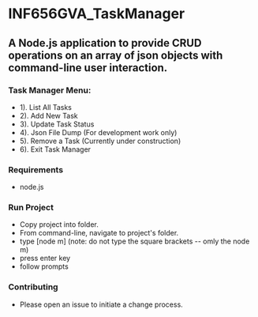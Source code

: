 # INF656GVA_TaskManager
## A Node.js application to provide CRUD operations on an array of json objects with command-line user interaction.
### Task Manager Menu:
- 1). List All Tasks
- 2). Add New Task
- 3). Update Task Status
- 4). Json File Dump (For development work only)
- 5). Remove a Task (Currently under construction)
- 6). Exit Task Manager 

### Requirements
- node.js

### Run Project
- Copy project into folder.
- From command-line, navigate to project's folder.
- type [node m] (note: do not type the square brackets -- omly the node m)
- press enter key
- follow prompts

### Contributing
- Please open an issue to initiate a change process.
